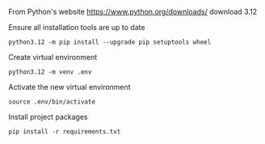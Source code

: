 From Python's website https://www.python.org/downloads/ download 3.12

Ensure all installation tools are up to date
```
python3.12 -m pip install --upgrade pip setuptools wheel
```

Create virtual environment
```
python3.12 -m venv .env
```

Activate the new virtual environment
```
source .env/bin/activate
```

Install project packages
```
pip install -r requirements.txt
```